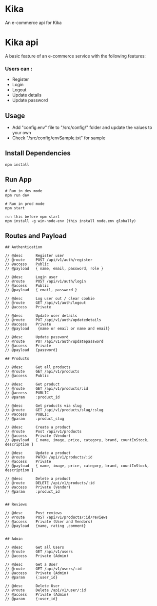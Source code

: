 # Kika
An e-commerce api for Kika
# Kika api

A basic feature of an e-commerce service with the following features:

### Users can :

- Register
- Login 
- Logout
- Update details
- Update password

## Usage

- Add "config.env" file to "/src/config/" folder and update the values to your own
- Check "/src/config/envSample.txt" for sample

## Install Dependencies

```
npm install
```

## Run App

```
# Run in dev mode
npm run dev

# Run in prod mode
npm start

run this before npm start
npm install -g win-node-env (this install node.env globally)
```
## Routes and Payload

```
## Authentication

// @desc      Register user
// @route     POST /api/v1/auth/register
// @access    Public
// @payload   { name, email, password, role }

// @desc      Login user
// @route     POST /api/v1/auth/login
// @access    Public
// @payload   { email, password } 

// @desc      Log user out / clear cookie
// @route     GET /api/v1/auth/logout
// @access    Private

// @desc      Update user details
// @route     PUT /api/v1/auth/updatedetails
// @access    Private
// @payload    {name or email or name and email}

// @desc      Update password
// @route     PUT /api/v1/auth/updatepassword
// @access    Private
// @payload   {password}

## Products

// @desc      Get all products
// @route     GET /api/v1/products
// @access    Public

// @desc      Get product
// @route     GET /api/v1/products/:id
// @access    PUBLIC
// @param     :product_id

// @desc      Get products via slug
// @route     GET /api/v1/products/slug/:slug
// @access    PUBLIC
// @param     :product_slug

// @desc      Create a product
// @route     Post /api/v1/products
// @access    Private (Vendor)
// @payload   { name, image, price, category, brand, countInStock, description }

// @desc      Update a product
// @route     PATCH /api/v1/products/:id
// @access    Private
// @payload   { name, image, price, category, brand, countInStock, description }

// @desc      Delete a product
// @route     DELETE /api/v1/products/:id
// @access    Private (Vendor)
// @param     :product_id


## Reviews

// @desc      Post reviews
// @route     POST /api/v1/products/:id/reviews
// @access    Private (User and Vendors)
// @payload   {name, rating ,comment}


## Admin

// @desc      Get all Users
// @route     GET /api/v1/users
// @access    Private (Admin)

// @desc      Get a User
// @route     GET /api/v1/users/:id
// @access    Private (Admin)
// @param     {:user_id}

// @desc      Delete User
// @route     Delete /api/v1/user/:id
// @access    Private (Admin)
// @param     {:user_id}